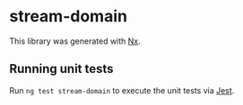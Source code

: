 # stream-domain

This library was generated with [Nx](https://nx.dev).

## Running unit tests

Run `ng test stream-domain` to execute the unit tests via [Jest](https://jestjs.io).
